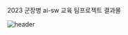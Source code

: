 2023 군장병 ai-sw 교육 팀프로젝트 결과물 



![header](https://capsule-render.vercel.app/api?type=soft&color=auto&height=300&section=header&text=군관사&fontSize=90)
